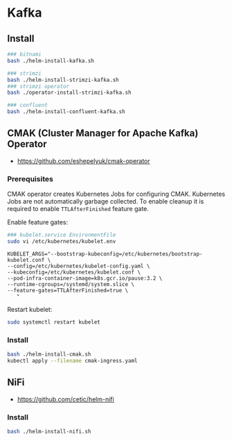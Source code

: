 # Kafka

## Install

```bash
### bitnami
bash ./helm-install-kafka.sh

### strimzi
bash ./helm-install-strimzi-kafka.sh
### strimzi operator
bash ./operator-install-strimzi-kafka.sh

### confluent
bash ./helm-install-confluent-kafka.sh
```

## CMAK (Cluster Manager for Apache Kafka) Operator

- https://github.com/eshepelyuk/cmak-operator

### Prerequisites

CMAK operator creates Kubernetes Jobs for configuring CMAK. Kubernetes Jobs are not automatically garbage collected. To enable cleanup it is required to enable `TTLAfterFinished` feature gate.

Enable feature gates:

```bash
### kubelet.service EnvironmentFile
sudo vi /etc/kubernetes/kubelet.env
```

```env
KUBELET_ARGS="--bootstrap-kubeconfig=/etc/kubernetes/bootstrap-kubelet.conf \
--config=/etc/kubernetes/kubelet-config.yaml \
--kubeconfig=/etc/kubernetes/kubelet.conf \
--pod-infra-container-image=k8s.gcr.io/pause:3.2 \
--runtime-cgroups=/systemd/system.slice \
--feature-gates=TTLAfterFinished=true \
   "
```

Restart kubelet:

```bash
sudo systemctl restart kubelet
```

### Install

```bash
bash ./helm-install-cmak.sh
kubectl apply --filename cmak-ingress.yaml
```

## NiFi

- https://github.com/cetic/helm-nifi

### Install

```bash
bash ./helm-install-nifi.sh
```
